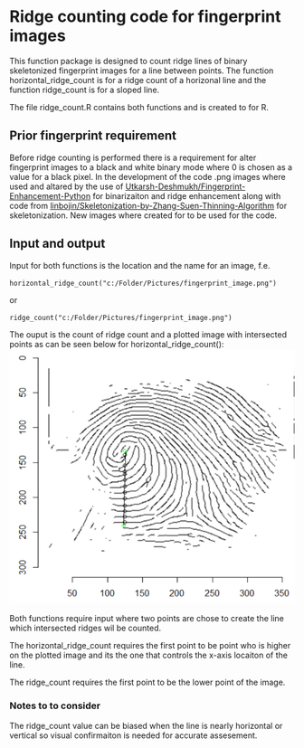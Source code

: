 # Ridge counting code for fingerprint images
This function package is designed to count ridge lines of binary skeletonized fingerprint images for a line between points. 
The function horizontal_ridge_count is for a ridge count of a horizonal line and the function ridge_count is for a sloped line. 

The file ridge_count.R contains both functions and is created to for R. 

## Prior fingerprint requirement
Before ridge counting is performed there is a requirement for alter fingerprint images to a black and white binary mode where 0 is chosen as a value for a black pixel.
In the development of the code .png images where used and altared by the use of [Utkarsh-Deshmukh/Fingerprint-Enhancement-Python](https://github.com/Utkarsh-Deshmukh/Fingerprint-Enhancement-Python) for binarizaiton and ridge enhancement along with code from [linbojin/Skeletonization-by-Zhang-Suen-Thinning-Algorithm](https://github.com/linbojin/Skeletonization-by-Zhang-Suen-Thinning-Algorithm) for skeletonization. New images where created for to be used for the code. 

## Input and output
Input for both functions is the location and the name for an image, f.e.
```
horizontal_ridge_count("c:/Folder/Pictures/fingerprint_image.png")
```
or

```
ridge_count("c:/Folder/Pictures/fingerprint_image.png")
```
The ouput is the count of ridge count and a plotted image with intersected points as can be seen below for horizontal_ridge_count():
![This is an image](test.png)

Both functions require input where two points are chose to create the line which intersected ridges wil be counted. 

The horizontal_ridge_count requires the first point to be point who is higher on the plotted image and its the one that controls the x-axis locaiton of the line. 

The ridge_count requires the first point to be the lower point of the image. 

### Notes to to consider

The ridge_count value can be biased when the line is nearly horizontal or vertical so visual confirmaiton is needed for accurate assesement.
